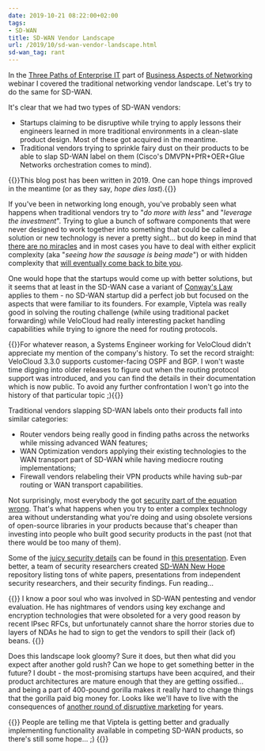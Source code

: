 ```yaml
---
date: 2019-10-21 08:22:00+02:00
tags:
- SD-WAN
title: SD-WAN Vendor Landscape
url: /2019/10/sd-wan-vendor-landscape.html
sd-wan_tag: rant
---
```

In the [Three Paths of Enterprise IT](https://my.ipspace.net/bin/list?id=NetBiz#3PATH) part of [Business Aspects of Networking](https://www.ipspace.net/Business_Aspects_of_Networking_Technologies) webinar I covered the traditional networking vendor landscape. Let's try to do the same for SD-WAN.

It's clear that we had two types of SD-WAN vendors:
<!--more-->
-   Startups claiming to be disruptive while trying to apply lessons their engineers learned in more traditional environments in a clean-slate product design. Most of these got acquired in the meantime.
-   Traditional vendors trying to sprinkle fairy dust on their products to be able to slap SD-WAN label on them (Cisco's DMVPN+PfR+OER+Glue Networks orchestration comes to mind).

{{<note warn>}}This blog post has been written in 2019. One can hope things improved in the meantime (or as they say, _hope dies last_).{{</note>}}

If you've been in networking long enough, you've probably seen what happens when traditional vendors try to "*do more with less*" and "*leverage the investment*". Trying to glue a bunch of software components that were never designed to work together into something that could be called a solution or new technology is never a pretty sight... but do keep in mind that [there are no miracles](/2015/06/software-defined-wanwell-orchestrated.html) and in most cases you have to deal with either explicit complexity (aka "*seeing how the sausage is being made*") or with hidden complexity that [will eventually come back to bite you](/2015/11/can-you-afford-to-reformat-your-data.html).

One would hope that the startups would come up with better solutions, but it seems that at least in the SD-WAN case a variant of [Conway's Law](https://en.wikipedia.org/wiki/Conway%27s_law) applies to them - no SD-WAN startup did a perfect job but focused on the aspects that were familiar to its founders. For example, Viptela was really good in solving the routing challenge (while using traditional packet forwarding) while VeloCloud had really interesting packet handling capabilities while trying to ignore the need for routing protocols.

{{<note>}}For whatever reason, a Systems Engineer working for VeloCloud didn\'t appreciate my mention of the company\'s history. To set the record straight: VeloCloud 3.3.0 supports customer-facing OSPF and BGP. I won\'t waste time digging into older releases to figure out when the routing protocol support was introduced, and you can find the details in their documentation which is now public. To avoid any further confrontation I won\'t go into the history of that particular topic ;){{</note>}}

Traditional vendors slapping SD-WAN labels onto their products fall into similar categories:

-   Router vendors being really good in finding paths across the networks while missing advanced WAN features;
-   WAN Optimization vendors applying their existing technologies to the WAN transport part of SD-WAN while having mediocre routing implementations;
-   Firewall vendors relabeling their VPN products while having sub-par routing or WAN transport capabilities.

Not surprisingly, most everybody the got [security part of the equation wrong](/2018/08/security-aspects-of-sd-wan-solutions.html). That's what happens when you try to enter a complex technology area without understanding what you're doing and using obsolete versions of open-source libraries in your products because that's cheaper than investing into people who built good security products in the past (not that there would be too many of them).

Some of the [juicy security details](/2019/02/sd-wan-security-under-hood.html) can be found in [this presentation](https://fahrplan.events.ccc.de/congress/2018/Fahrplan/system/event_attachments/attachments/000/003/661/original/SD-WAN_-_35C3_-_publish.pdf). Even better, a team of security researchers created [SD-WAN New Hope](https://github.com/sdnewhop/sdwannewhope) repository listing tons of white papers, presentations from independent security researchers, and their security findings. Fun reading...

{{<note>}}
I know a poor soul who was involved in SD-WAN pentesting and vendor evaluation. He has nightmares of vendors using key exchange and encryption technologies that were obsoleted for a very good reason by recent IPsec RFCs, but unfortunately cannot share the horror stories due to layers of NDAs he had to sign to get the vendors to spill their (lack of) beans.
{{</note>}}

Does this landscape look gloomy? Sure it does, but then what did you expect after another gold rush? Can we hope to get something better in the future? I doubt - the most-promising startups have been acquired, and their product architectures are mature enough that they are getting ossified... and being a part of 400-pound gorilla makes it really hard to change things that the gorilla paid big money for. Looks like we'll have to live with the consequences of [another round of disruptive marketing](/2019/10/the-cost-of-disruptiveness-and.html) for years.

{{<note>}}
People are telling me that Viptela is getting better and gradually implementing functionality available in competing SD-WAN products, so there's still some hope... ;)
{{</note>}}
